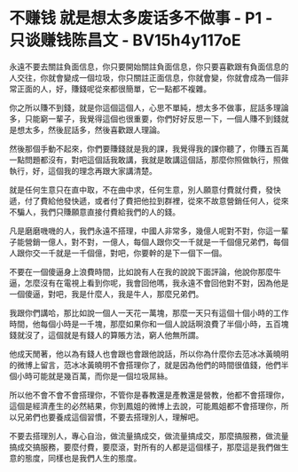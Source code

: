 # 不赚钱 就是想太多废话多不做事 - P1 - 只谈赚钱陈昌文 - BV15h4y117oE

永遠不要去關註負面信息，你只要開始關註負面信息，你只要喜歡跟有負面信息的人交往，你就會變成一個垃圾，你只關註正面信息，你就會變，你就會成為一個非常正面的人，好，賺錢呢從來都很簡單，它一點都不複雜。

你之所以賺不到錢，就是你這個這個人，心思不單純，想太多不做事，屁話多理論多，只能窮一輩子，我覺得這個也很重要，你們好好反思一下，一個人賺不到錢就是想太多，然後屁話多，然後喜歡跟人理論。

然後那個手動不起來，你們要賺錢就是我的課，我覺得我的課你聽了，你賺五百萬一點問題都沒有，對吧這個話我敢講，我就是敢講這個話，那麼你照做執行，照做執行，好，這個我的理念再跟大家講清楚。

就是任何生意只在直中取，不在曲中求，任何生意，別人願意付費就付費，發快遞，付了費給他發快遞，或者付了費把他拉到群裡，從來不故意營銷任何人，從來不騙人，我們只賺願意直接付費給我們的人的錢。

凡是磨磨嘰嘰的人，我們永遠不搭理，中國人非常多，幾億人呢對不對，你這一輩子能營銷一億人，對不對，一億人，每個人跟你交一千就是一千個億兄弟們，每個人跟你交一千就是一千個億，對吧，你要幹的是下一個下一個。

不要在一個傻逼身上浪費時間，比如說有人在我的說說下面評論，他說你那麼牛逼，怎麼沒有在電視上看到你呢，我會回他嗎，我永遠不會回他對不對，因為他是一個傻逼，對吧，我是什麼人，我是牛人，那麼兄弟們。

我跟你們講哈，那比如說一個人一天花一萬塊，那麼一天只有這個十個小時的工作時間，他每個小時是一千塊，那麼如果你和一個人說話啊浪費了半個小時，五百塊錢就沒了，這個就是有錢人的算賬方法，窮人他無所謂。

他成天閒著，他以為有錢人也會跟也會跟他說話，所以你為什麼你去范冰冰黃曉明的微博上留言，范冰冰黃曉明不會搭理你了，就是因為他們的時間很值錢，他們半個小時可能就是幾百萬，而你是一個垃圾屌絲。

所以他不會不會不會搭理你，不管你是春教還是產教還是營教，他都不會搭理你，這個是經濟產生的必然結果，你到鳳姐的微博上去說，可能鳳姐都不會搭理你，所以兄弟們也要養成這個習慣，不要去搭理別人，理解吧。

不要去搭理別人，專心自治，做流量搞成交，做流量搞成交，那麼搞服務，做流量搞成交搞服務，要麼付費，要麼滾，對所有的人都是這個樣子，那麼這是我們做生意的態度，同樣也是我們人生的態度。

